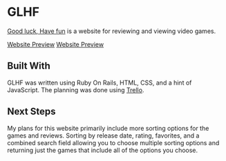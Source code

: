 # GLHF
[Good luck, Have fun](https://glhf.herokuapp.com) is a website for reviewing and viewing video games.

[Website Preview](https://i.imgur.com/OSIlCVT.png)
[Website Preview](https://i.imgur.com/O9Eo8TH.png)

## Built With
GLHF was written using Ruby On Rails, HTML, CSS, and a hint of JavaScript. The planning was done using [Trello](https://trello.com/b/4JgmANng/wdi-project-2).

## Next Steps
My plans for this website primarily include more sorting options for the games and reviews. Sorting by release date, rating, favorites, and a combined search field allowing you to choose multiple sorting options and returning just the games that include all of the options you choose.